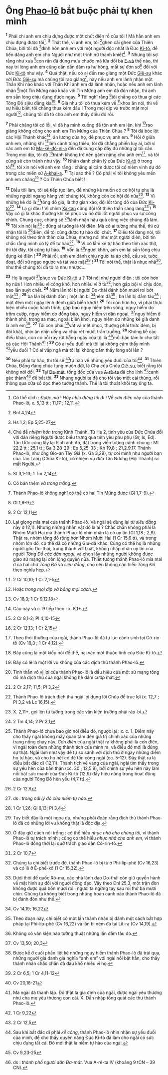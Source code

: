 # Ông [Phao-lô]() bắt buộc phải tự khen mình
<sup><b>1</b></sup> Phải chi anh em chịu đựng được một chút điên rồ của tôi ! Mà hẳn anh em chịu đựng được tôi[^1]. <sup><b>2</b></sup> Thật thế, vì anh em, tôi [^1*]ghen cái ghen của Thiên Chúa, bởi tôi đã [^2*]đính hôn anh em với một người độc nhất là Đức [Ki-tô](), để tiến dâng anh em cho Người như một trinh nữ thanh khiết[^2]. <sup><b>3</b></sup> Nhưng tôi sợ rằng như xưa [^3*]con rắn đã dùng mưu chước mà lừa dối bà [E-và]() thế nào, thì nay trí lòng anh em cũng dần dần đâm ra hư hỏng, mất sự đơn sơ[^3] đối với Đức [Ki-tô]() như vậy. <sup><b>4</b></sup> Quả thật, nếu có ai đến rao giảng một Đức [Giê-su]() khác với Đức [Giê-su]() mà chúng tôi rao giảng[^4], hay nếu anh em lãnh nhận một Thần Khí nào khác với Thần Khí anh em đã lãnh nhận, hoặc nếu anh em lãnh nhận [^4*]một Tin Mừng nào khác với Tin Mừng anh em đã đón nhận, thì anh em sẵn lòng chịu đựng được ngay. <sup><b>5</b></sup> Tôi nghĩ rằng [^5*]tôi chẳng có thua gì các Tông Đồ siêu đẳng kia[^5]. <sup><b>6</b></sup> Giả như tôi có thua kém về [^6*]khoa ăn nói, thì về sự hiểu biết, tôi chẳng thua kém đâu ! Trong mọi dịp và trước mặt mọi người[^6], chúng tôi đã tỏ cho anh em thấy điều đó rồi.

<sup><b>7</b></sup> Phải chăng tôi có lỗi, vì đã hạ mình xuống để tôn anh em lên, khi [^7*]rao giảng không công cho anh em Tin Mừng của Thiên Chúa ? <sup><b>8</b></sup> Tôi đã bóc lột các Hội Thánh khác[^7], ăn lương của họ, để phục vụ anh em. <sup><b>9</b></sup> Hồi ở giữa anh em, những khi [^8*]lâm cảnh túng thiếu, tôi đã chẳng phiền luỵ ai, bởi vì các anh em từ [Ma-kê-đô-ni-a]() đến đã cung cấp đầy đủ những gì tôi cần. Trong mọi dịp, tôi đã [^9*]tránh không trở nên gánh nặng cho anh em[^8], và tôi cũng sẽ còn tránh như vậy. <sup><b>10</b></sup> Nhân danh chân lý của Đức [Ki-tô]() ở trong tôi[^9], tôi xin nói với anh em rằng : chẳng ai cấm được tôi có niềm vinh dự đó trong các miền xứ [A-khai-a](). <sup><b>11</b></sup> Tại sao thế ? Có phải vì tôi không yêu mến anh em chăng[^10] ? Có Thiên Chúa biết !

<sup><b>12</b></sup> Điều tôi làm, tôi sẽ tiếp tục làm, để những kẻ muốn có cơ hội tự phụ là những người ngang hàng với chúng tôi, không còn cơ hội đó nữa[^11]. <sup><b>13</b></sup> Vì những kẻ đó là [^10*]tông đồ giả, là thợ gian xảo, đội lốt tông đồ của Đức [Ki-tô]()[^12]. <sup><b>14</b></sup> Lạ gì đâu ! Vì chính [Xa-tan]() cũng đội lốt thiên thần sáng láng[^13] ! <sup><b>15</b></sup> Vậy có gì là khác thường khi kẻ phục vụ nó đội lốt người phục vụ sự công chính. Chung cục, chúng sẽ [^11*]lãnh nhận hậu quả công việc chúng đã làm. <sup><b>16</b></sup> Tôi xin nói lại[^14] : đừng ai tưởng là tôi điên. Mà có ai tưởng như thế, thì cứ nhận tôi là [^12*]điên, để tôi cũng được tự hào đôi chút. <sup><b>17</b></sup> Điều tôi đang nói, tôi không nói theo tinh thần của Chúa, nhưng nói như một người điên, bởi tin chắc rằng mình có lý để tự hào[^15]. <sup><b>18</b></sup> Vì có lắm kẻ tự hào theo tính xác thịt, thì tôi đây, tôi cũng tự hào. <sup><b>19</b></sup> Vốn là [^13*]người khôn, anh em lại sẵn lòng chịu đựng kẻ điên ! <sup><b>20</b></sup> Phải rồi, anh em đành chịu người ta áp chế, cấu xé, tước đoạt, đối xử ngạo ngược và tát vào mặt[^16] ! <sup><b>21</b></sup> Tôi nói thế, thật là nhục nhã[^17], như thể chúng tôi đã tỏ ra nhu nhược...

<sup><b>23</b></sup> Họ là người [^17*]phục vụ Đức [Ki-tô]() ư ? Tôi nói như người điên : tôi còn hơn họ nữa ! Hơn nhiều vì công khó, hơn nhiều vì ở tù[^19], hơn gấp bội vì chịu đòn, bao lần suýt chết. <sup><b>24</b></sup> Năm lần tôi bị người Do-thái đánh bốn mươi roi bớt một[^20] ; <sup><b>25</b></sup> ba lần bị đánh đòn ; một lần bị [^18*]ném đá[^21] ; ba lần bị đắm tàu[^22] ; một đêm một ngày lênh đênh giữa biển khơi ! <sup><b>26</b></sup> Tôi còn hơn họ, vì phải thực hiện nhiều cuộc hành trình, gặp bao nguy hiểm trên sông, nguy hiểm do trộm cướp, nguy hiểm do đồng bào, nguy hiểm vì dân ngoại, [^19*]nguy hiểm ở thành phố, trong sa mạc, ngoài biển khơi, nguy hiểm do những kẻ giả danh là anh em[^23]. <sup><b>27</b></sup> Tôi còn phải [^20*]vất vả mệt nhọc, thường phải thức đêm, bị đói khát, nhịn ăn nhịn uống và chịu rét mướt trần truồng. <sup><b>28</b></sup> Không kể các điều khác, còn có nỗi ray rứt hằng ngày của tôi là [^21*]mối bận tâm lo cho tất cả các Hội Thánh[^24] ! <sup><b>29</b></sup> Có ai yếu đuối mà tôi lại không cảm thấy mình [^22*]yếu đuối ? Có ai vấp ngã mà tôi lại không cảm thấy lòng sôi lên ?

<sup><b>30</b></sup> Nếu phải tự hào, thì tôi sẽ [^23*]tự hào về những yếu đuối của tôi[^25]. <sup><b>31</b></sup> Thiên Chúa, Đấng đáng chúc tụng muôn đời, là Cha của Chúa [Giê-su](), biết rằng tôi không nói dối. <sup><b>32</b></sup> Tại [Đa-mát](), tổng đốc của vua [A-rê-ta]() đã cho lính [^24*]canh gác thành[^26] để bắt tôi. <sup><b>33</b></sup> Nhưng người ta đã cho tôi vào một cái thúng, rồi thòng qua cửa sổ dọc theo tường thành. Thế là tôi thoát khỏi tay ông ta.

[^1]: Có thể dịch : *Được mà* ! *Hãy chịu đựng tôi đi* ! Về *cơn điên* này của thánh Phao-lô, x. 5,13 tt ; 11,17 ; 12,11.
[^2]: Chủ đề *nhiệm hôn* trong Kinh Thánh. Từ Hs 2, tình yêu của Đức Chúa đối với dân riêng Người được biểu trưng qua tình yêu phu phụ (Gr, Is, Ed). Tân Ước cũng lấy lại hình ảnh đó, đặt trong viễn tượng cánh chung : Mt 22,2 tt ; 25,1 tt ; Ga 3,28-29 ; Ep 5,25-33 ; Kh 19,8 ; 21,2.9.17. Thánh Phao-lô, như ông Gio-an Tẩy Giả (x. Ga 3,29), tự coi mình như người bạn của Tân Lang (Chúa Ki-tô), có nhiệm vụ đưa Tân Nương (Hội Thánh) ra mắt Người.
[^3]: Có bản thêm *và trong trắng*.
[^4]: Thánh Phao-lô không nghĩ có thể có hai Tin Mừng được (Gl 1,7-9).
[^5]: Lại giọng mỉa mai của thánh Phao-lô. Và ngài sẽ dùng lại từ *siêu đẳng* này ở 12,11. Nhưng những nhân vật đó là ai ? Chắc chắn không phải là Nhóm Mười Hai mà thánh Phao-lô nhìn nhận là có uy tín (Gl 1,18 ; 2,9). Thật ra, nhóm tông đồ rộng hơn Nhóm Mười Hai (1 Cr 15,6 tt), và trong nhóm lớn đó, có thể đã có những Giu-đa khác. Cũng có thể họ là những người gốc Do-thái, trung thành với Luật, không chấp nhận uy tín của người *Tông Đồ các dân ngoại*, và chọn lấy những người không được giao sứ mạng lại còn lộng quyền nữa. Thiết tưởng thánh Phao-lô mỉa mai ở cả hai chữ *Tông Đồ* và *siêu đẳng*, cho nên không cần hiểu *Tông Đồ* theo nghĩa hẹp.
[^6]: Hoặc *trong mọi dịp và bằng mọi cách*.
[^7]: Câu này và c. 9 tiếp theo : x. 8,1+.
[^8]: Theo thói thường của ngài, thánh Phao-lô đã tự lực cánh sinh tại Cô-rin-tô (Cv 18,3 ; 1 Cr 4,12).
[^9]: Đây cũng là một kiểu nói để thề, nại vào một thuộc tính của Đức Ki-tô.
[^10]: Đây có lẽ là một lời vu khống của các địch thủ thánh Phao-lô.
[^11]: Tinh thần vô vị lợi của thánh Phao-lô là dấu hiệu của một sứ mạng tông đồ mà địch thủ của ngài không hề dám cướp mất.
[^12]: Thánh Phao-lô trách địch thủ ngài lợi dụng lời Chúa để trục lợi (x. 12,7 ; Pl 3,2 và Lc 16,15).
[^13]: X. 2,11+, gợi lên tư tưởng trong các văn kiện trường phái ráp-bi.
[^14]: Thánh Phao-lô chưa bao giờ nói điều đó, ngược lại : x. c. 1. Điểm này cho thấy ngài không mấy quan tâm đến giá trị chính xác của những trang nồng cháy này. *Cơn điên* của ngài thật ra không phải là cơn điên, vì ngài toàn đem những thành tích của mình ra, và điều đó mới là đúng sự thật. Ngài làm như vậy để tự so sánh với địch thủ ở ngay những điểm họ tự hào, và cho họ hết cớ để tấn công ngài (cc. 5-12). Đây thật ra là điều bất đắc dĩ (12,11). Thành tích vẻ vang của ngài, ngài tìm thấy trong sự yếu hèn của bản thân (cc. 30 ; 12,5.9), bởi chính sự yếu hèn này làm nổi bật sức mạnh của Đức Ki-tô (12,9) đầy hiệu năng trong hoạt động của người Tông Đồ hèn yếu (4,7 tt).
[^15]: ds : *trong cái lý đó của niềm tự hào*.
[^16]: Tuy biết đây là một ngoa dụ, nhưng phải đoán rằng địch thủ thánh Phao-lô đã có những lời vu khống thật là độc địa.
[^17]: Ở đây giữ cách nói trổng : có thể hiểu *nhục nhã cho chúng tôi*, vì thánh Phao-lô tự trách mình ; cũng có thể hiểu *nhục nhã cho anh em*, vì thánh Phao-lô đồng thời lại quở trách giáo dân Cô-rin-tô.
[^19]: Chúng ta chỉ biết trước đó, thánh Phao-lô bị tù ở Phi-líp-phê (Cv 16,23) và có lẽ ở Ê-phê-xô (1 Cr 15,32).
[^20]: Dưới thời đế quốc Rô-ma, các nhà lãnh đạo Do-thái còn giữ quyền hành về mặt hình sự đối với người đồng đạo. Vậy theo Đnl 25,3, một trận đòn không được quá bốn mươi roi : người ta ngừng tay sau roi thứ ba mươi chín. Chúng ta không biết trong những hoàn cảnh nào thánh Phao-lô đã bị đánh đòn như thế.
[^21]: Theo đoạn này, chỉ biết có một lần thánh nhân bị đánh một cách bất hợp pháp tại Phi-líp-phê (Cv 16,22) và lần bị ném đá tại Lít-ra (Cv 14,19).
[^22]: Không có văn kiện nào tường thuật những lần đắm tàu đó.
[^23]: Được kể ở cuối phần liệt kê những nguy hiểm thánh Phao-lô đã trải qua, những người giả danh giả nghĩa “anh em” với ngài nổi bật hẳn, cho thấy thánh nhân chắc chắn đã đau khổ nhiều vì họ.
[^24]: Mà ngài đã thành lập. Đó thật là gia đình của ngài, được ngài yêu thương như cha mẹ yêu thương con cái. X. Dẫn nhập tổng quát các thư thánh Phao-lô.
[^25]: Sau khi bất đắc dĩ phải *kể công*, thánh Phao-lô nhìn nhận sự yếu đuối của mình, để cho thấy quyền năng Đức Ki-tô đã làm cho ngài có sức chịu đựng tất cả. Đó mới thật là niềm tự hào của ngài.
[^26]: ds : *thành phố người dân Đa-mát*. Vua A-rê-ta IV (khoảng 9 tCN – 39 CN).
[^1*]: Đnl 4,24
[^2*]: Hs 1,2; Ep 5,25-27
[^3*]: St 3,1-13; 1 Tm 2,14
[^4*]: Gl 1,6-9
[^5*]: 2 Cr 12,11
[^6*]: 2 Cr 10,10; 1 Cr 2,1-5
[^7*]: Cv 18,3; 1 Cr 9,12.18
[^8*]: 2 Cr 8,1-2; Pl 4,10-15
[^9*]: 2 Cr 12,13; 1 Cr 2,15
[^10*]: 2 Cr 2,17; 11,5; Pl 3,2
[^11*]: 2 Tm 4,14; 2 Pr 2,1
[^12*]: 2 Cr 12,6
[^13*]: 1 Cr 1,26; Gl 6,13; Pl 3,4
[^17*]: 2 Cr 10,7
[^18*]: Cv 14,19; 16,22
[^19*]: Cv 13,50; 20,3
[^20*]: 2 Cr 6,5; 1 Cr 4,11-12
[^21*]: Cv 20,18-21
[^22*]: 1 Cr 9,22
[^23*]: 2 Cr 12,5
[^24*]: Cv 9,23-25